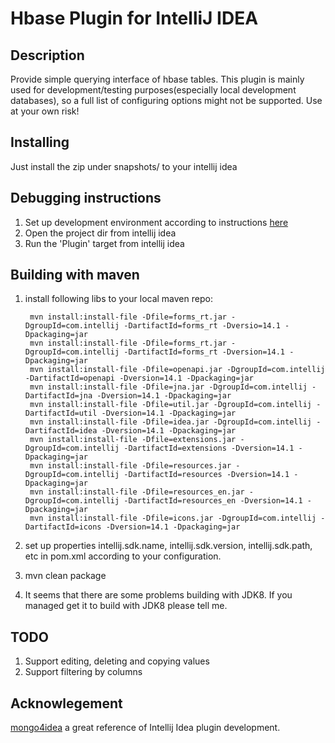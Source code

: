 # Hbase Plugin for IntelliJ IDEA

## Description
Provide simple querying interface of hbase tables. This plugin is mainly used for development/testing purposes(especially local development databases), so a full
list of configuring options might not be supported. Use at your own risk!

## Installing
Just install the zip under snapshots/ to your intellij idea

## Debugging instructions
1. Set up development environment according to instructions [here](http://www.jetbrains.org/intellij/sdk/docs/basics/getting_started/setting_up_environment.html)
1. Open the project dir from intellij idea
1. Run the 'Plugin' target from intellij idea

## Building with maven
1. install following libs to your local maven repo:

        mvn install:install-file -Dfile=forms_rt.jar -DgroupId=com.intellij -DartifactId=forms_rt -Dversio=14.1 -Dpackaging=jar
        mvn install:install-file -Dfile=forms_rt.jar -DgroupId=com.intellij -DartifactId=forms_rt -Dversion=14.1 -Dpackaging=jar
        mvn install:install-file -Dfile=openapi.jar -DgroupId=com.intellij -DartifactId=openapi -Dversion=14.1 -Dpackaging=jar
        mvn install:install-file -Dfile=jna.jar -DgroupId=com.intellij -DartifactId=jna -Dversion=14.1 -Dpackaging=jar
        mvn install:install-file -Dfile=util.jar -DgroupId=com.intellij -DartifactId=util -Dversion=14.1 -Dpackaging=jar
        mvn install:install-file -Dfile=idea.jar -DgroupId=com.intellij -DartifactId=idea -Dversion=14.1 -Dpackaging=jar
        mvn install:install-file -Dfile=extensions.jar -DgroupId=com.intellij -DartifactId=extensions -Dversion=14.1 -Dpackaging=jar
        mvn install:install-file -Dfile=resources.jar -DgroupId=com.intellij -DartifactId=resources -Dversion=14.1 -Dpackaging=jar
        mvn install:install-file -Dfile=resources_en.jar -DgroupId=com.intellij -DartifactId=resources_en -Dversion=14.1 -Dpackaging=jar
        mvn install:install-file -Dfile=icons.jar -DgroupId=com.intellij -DartifactId=icons -Dversion=14.1 -Dpackaging=jar
        
1. set up properties intellij.sdk.name, intellij.sdk.version, intellij.sdk.path, etc in pom.xml according to your configuration.
1. mvn clean package
1. It seems that there are some problems building with JDK8. If you managed get it to build with JDK8 please tell me.

## TODO
1. Support editing, deleting and copying values
1. Support filtering by columns

## Acknowlegement
[mongo4idea](https://github.com/dboissier/mongo4idea) a great reference of Intellij Idea plugin development.

